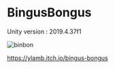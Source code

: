 # BingusBongus

Unity version : 2019.4.37f1

![binbon](https://user-images.githubusercontent.com/47261678/162552171-96536df3-f58a-45f0-b32f-4ace8e6d5a22.JPG)

https://ylamb.itch.io/bingus-bongus



